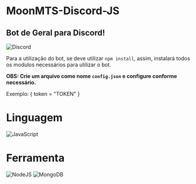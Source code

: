 # MoonMTS-Discord-JS

## Bot de Geral para Discord!
![Discord](https://img.shields.io/badge/Discord-%235865F2.svg?style=for-the-badge&logo=discord&logoColor=white)

Para a utilização do bot, se deve utilizar `npm install`, assim, instalará todos os modulos necessários para utilizar o bot.

**OBS: Crie um arquivo como nome `config.json` e configure conforme necessário.**

Exemplo: { token = "TOKEN" }

# Linguagem
![JavaScript](https://img.shields.io/badge/JavaScript-F7DF1E?style=for-the-badge&logo=javascript&logoColor=black)

# Ferramenta
![NodeJS](https://img.shields.io/badge/node.js-6DA55F?style=for-the-badge&logo=node.js&logoColor=white)
![MongoDB](https://img.shields.io/badge/MongoDB-%234ea94b.svg?style=for-the-badge&logo=mongodb&logoColor=white)
